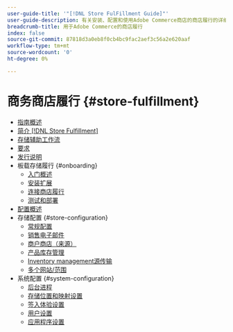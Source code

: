 ```yaml
---
user-guide-title: '"[!DNL Store FulFillment Guide]"'
user-guide-description: 有关安装、配置和使用Adobe Commerce商店的商店履行的详细信息。
breadcrumb-title: 用于Adobe Commerce的商店履行
index: false
source-git-commit: 87818d3a0eb8f0cb4bc9fac2aef3c56a2e620aaf
workflow-type: tm+mt
source-wordcount: '0'
ht-degree: 0%

---
```



# 商务商店履行 {#store-fulfillment}

- [指南概述](guide-overview.md)
- [简介 [!DNL Store Fulfillment]](introduction.md)
- [存储辅助工作流](store-assist-modules.md)
- [要求](solution-requirements.md)
- [发行说明](release-notes.md)
- 板载存储履行 {#onboarding}
   - [入门概述](onboard.md)
   - [安装扩展](install.md)
   - [连接商店履行](connect-set-up-service.md)
   - [测试和部署](test-and-deploy.md)
- [配置概述](service-config-settings-overview.md)
- 存储配置 {#store-configuration}
   - [常规配置](enable-general.md)
   - [销售电子邮件](sales-emails.md)
   - [商户商店（来源）](merchant-store-configuration.md)
   - [产品库存管理](product-stock.md)
   - [Inventory management源传输](inventory-stock-transfer.md)
   - [多个网站/范围](multi-site-and-scope-config.md)
- 系统配置 {#system-configuration}
   - [后台进程](background-processes.md)
   - [存储位置和映射设置](store-location-map-provider-setup.md)
   - [签入体验设置](check-in-experience-setup.md)
   - [用户设置](user-setup.md)
   - [应用程序设置](app-setup.md)


